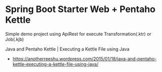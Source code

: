 # Spring Boot Starter Web + Pentaho Kettle

Simple demo project using ApiRest for execute Transformation(.ktr) or Job(.kjb)

Java and Pentaho Kettle | Executing a Kettle File using Java
* https://anotherreeshu.wordpress.com/2015/01/18/java-and-pentaho-kettle-executing-a-kettle-file-using-java/
